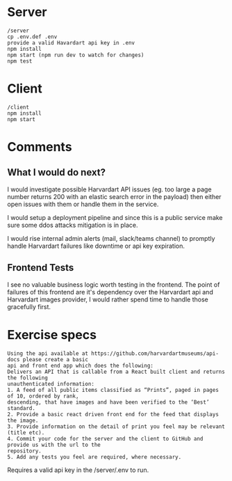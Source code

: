 # Server

```
/server
cp .env.def .env
provide a valid Havardart api key in .env
npm install
npm start (npm run dev to watch for changes)
npm test
```

# Client

```
/client
npm install
npm start
```

# Comments

## What I would do next?
I would investigate possible Harvardart API issues (eg. too large a page number returns 200 with an elastic search error in the payload) then either open issues with them or handle them in the service.

I would setup a deployment pipeline and since this is a public service make sure some ddos attacks mitigation is in place.

I would rise internal admin alerts (mail, slack/teams channel) to promptly handle Harvardart failures like downtime or api key expiration.

## Frontend Tests

I see no valuable business logic worth testing in the frontend. The point of failures of this frontend are it's dependency over the Harvardart api and Harvardart images provider, I would rather spend time to handle those gracefully first.

# Exercise specs
```
Using the api available at https://github.com/harvardartmuseums/api-docs please create a basic
api and front end app which does the following:
Delivers an API that is callable from a React built client and returns the following
unauthenticated information:
1. A feed of all public items classified as “Prints”, paged in pages of 10, ordered by rank,
descending, that have images and have been verified to the ‘Best’ standard.
2. Provide a basic react driven front end for the feed that displays the image.
3. Provide information on the detail of print you feel may be relevant (title etc).
4. Commit your code for the server and the client to GitHub and provide us with the url to the
repository.
5. Add any tests you feel are required, where necessary.
```

Requires a valid api key in the /server/.env to run.
